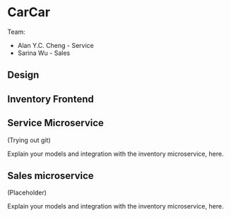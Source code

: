 # CarCar

Team:

* Alan Y.C. Cheng - Service
* Sarina Wu - Sales

## Design

## Inventory Frontend

## Service Microservice

(Trying out git)

Explain your models and integration with the inventory
microservice, here.



## Sales microservice

(Placeholder)

Explain your models and integration with the inventory
microservice, here.
